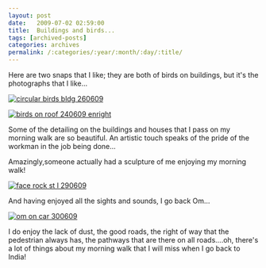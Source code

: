 ```yaml
---
layout: post
date:	2009-07-02 02:59:00
title:  Buildings and birds...
tags: [archived-posts]
categories: archives
permalink: /:categories/:year/:month/:day/:title/
---
```

Here are two snaps that I like; they are both of birds on buildings, but it's the photographs that I like...


<a href="http://s562.photobucket.com/albums/ss67/pugaippadam/?action=view&current=IMG_2050.jpg" target="_blank"><img src="http://i562.photobucket.com/albums/ss67/pugaippadam/IMG_2050.jpg" border="0" alt="circular birds bldg 260609"></a>



<a href="http://s562.photobucket.com/albums/ss67/pugaippadam/?action=view&current=IMG_2031.jpg" target="_blank"><img src="http://i562.photobucket.com/albums/ss67/pugaippadam/IMG_2031.jpg" border="0" alt="birds on roof 240609 enright"></a>


Some of the detailing on the buildings and houses that I pass on my morning walk are so beautiful. An artistic touch speaks of the pride of the workman in the job being done...

Amazingly,someone actually had a sculpture of me enjoying my morning walk!

<lj-cut text="want to see that?">


<a href="http://s562.photobucket.com/albums/ss67/pugaippadam/?action=view&current=IMG_2109.jpg" target="_blank"><img src="http://i562.photobucket.com/albums/ss67/pugaippadam/IMG_2109.jpg" border="0" alt="face rock st l 290609"></a>

And having  enjoyed all the sights and sounds, I go back Om...


<a href="http://s562.photobucket.com/albums/ss67/pugaippadam/?action=view&current=IMG_2142.jpg" target="_blank"><img src="http://i562.photobucket.com/albums/ss67/pugaippadam/IMG_2142.jpg" border="0" alt="om on car 300609"></a>


</lj-cut>

I do enjoy the lack of dust, the good roads, the right of way that the pedestrian always has, the pathways that are there on all roads....oh, there's a lot of things about my morning walk that I will miss when I go back to India!
